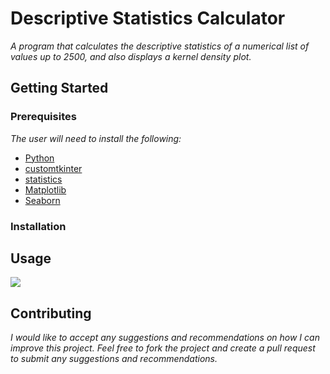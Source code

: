 # Descriptive Statistics Calculator

*A program that calculates the descriptive statistics of a numerical list of values up to 2500, and also displays a kernel density plot.*

## Getting Started

### Prerequisites

*The user will need to install the following:*
- [Python](https://www.python.org/downloads/)
- [customtkinter](https://pypi.org/project/customtkinter/0.3/)
- [statistics](https://pypi.org/project/statistics/)
- [Matplotlib](https://pypi.org/project/matplotlib/)
- [Seaborn](https://pypi.org/project/seaborn/)

### Installation

## Usage

![](https://github.com/kristianroger0101/Descriptive-Statistics-Calculator/blob/main/calculate_statistics/gifs/usage.gif)

## Contributing

*I would like to accept any suggestions and recommendations on how I can improve this project. Feel free to fork the project and create a pull request to submit any suggestions and recommendations.*
